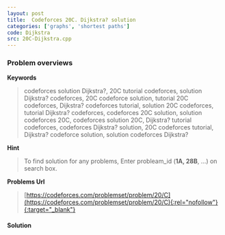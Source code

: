 ```yaml
---
layout: post
title:  Codeforces 20C. Dijkstra? solution
categories: ['graphs', 'shortest paths']
code: Dijkstra
src: 20C-Dijkstra.cpp
---
```

### **Problem overviews**

**Keywords**
> codeforces solution Dijkstra?, 20C tutorial codeforces, solution Dijkstra? codeforces, 20C codeforce solution, tutorial 20C codeforces, Dijkstra? codeforces tutorial, solution 20C codeforces, tutorial Dijkstra? codeforces, codeforces 20C solution, solution codeforces 20C, codeforces solution 20C, Dijkstra? tutorial codeforces, codeforces Dijkstra? solution, 20C codeforces tutorial, Dijkstra? codeforce solution, solution codeforces Dijkstra?

**Hint**
> To find solution for any problems, Enter probleam_id (**1A, 28B**, ...) on search box. 

**Problems Url**
> [https://codeforces.com/problemset/problem/20/C](https://codeforces.com/problemset/problem/20/C){:rel="nofollow"}{:target="_blank"}

#### **Solution**



